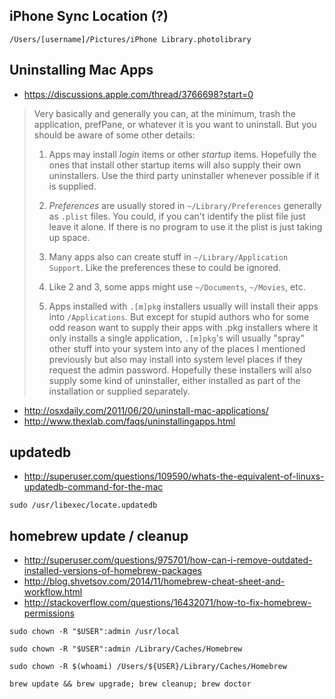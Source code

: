 ## iPhone Sync Location (?)

`/Users/[username]/Pictures/iPhone Library.photolibrary`

## Uninstalling Mac Apps

* https://discussions.apple.com/thread/3766698?start=0

> Very basically and generally you can, at the minimum, trash the application, prefPane, or whatever it is you want to
> uninstall. But you should be aware of some other details:
>
> 1. Apps may install *login* items or other *startup* items. Hopefully the ones that install other startup items will also
> supply their own uninstallers. Use the third party uninstaller whenever possible if it is supplied.
>
> 2. *Preferences* are usually stored in `~/Library/Preferences` generally as `.plist` files. You could, if you can't identify
> the plist file just leave it alone. If there is no program to use it the plist is just taking up space.
>
> 3. Many apps also can create stuff in `~/Library/Application Support`. Like the preferences these to could be ignored.
>
> 4. Like 2 and 3, some apps might use `~/Documents`, `~/Movies`, etc.
>
> 5. Apps installed with `.[m]pkg` installers usually will install their apps into `/Applications`. But except for stupid
> authors who for some odd reason want to supply their apps with .pkg installers where it only installs a single application,
> `.[m]pkg`'s will usually "spray" other stuff into your system into any of the places I mentioned previously but also may
> install into system level places if they request the admin password. Hopefully these installers will also supply some
> kind of uninstaller, either installed as part of the installation or supplied separately.

* http://osxdaily.com/2011/06/20/uninstall-mac-applications/
* http://www.thexlab.com/faqs/uninstallingapps.html

## updatedb

* http://superuser.com/questions/109590/whats-the-equivalent-of-linuxs-updatedb-command-for-the-mac

`sudo /usr/libexec/locate.updatedb`

## homebrew update / cleanup

* http://superuser.com/questions/975701/how-can-i-remove-outdated-installed-versions-of-homebrew-packages
* http://blog.shvetsov.com/2014/11/homebrew-cheat-sheet-and-workflow.html
* http://stackoverflow.com/questions/16432071/how-to-fix-homebrew-permissions

`sudo chown -R "$USER":admin /usr/local`

`sudo chown -R "$USER":admin /Library/Caches/Homebrew`

`sudo chown -R $(whoami) /Users/${USER}/Library/Caches/Homebrew`

`brew update && brew upgrade; brew cleanup; brew doctor`
